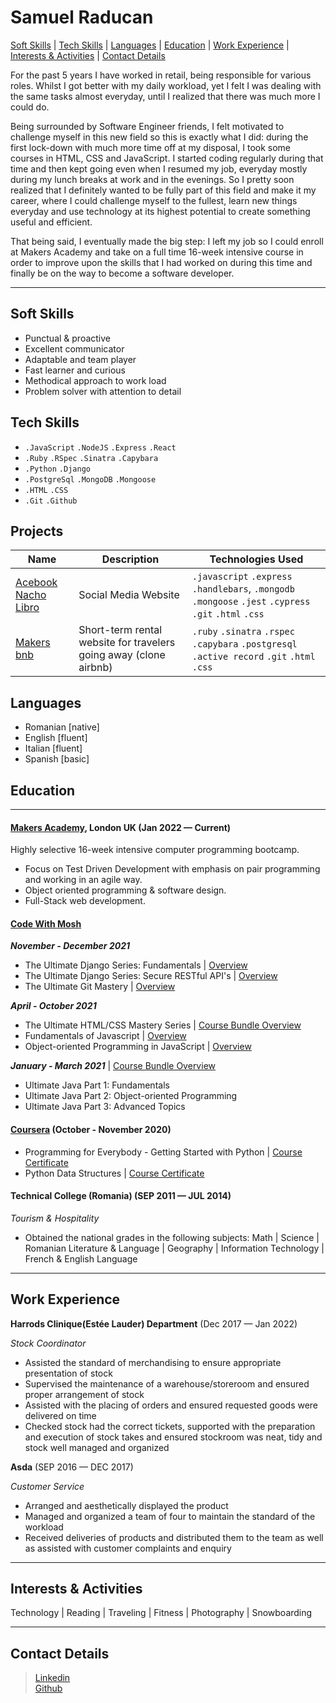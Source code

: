 # Samuel Raducan

[Soft Skills](#soft-skills) | [Tech Skills](#tech-skills) | [Languages](#languages) | [Education](#education) | [Work Experience](#work-experience) | [Interests & Activities](#interests--activities) | [Contact Details](#contact-details)

For the past 5 years I have worked in retail, being responsible for various roles. 
Whilst I got better with my daily workload, yet I felt I was dealing with the same tasks almost everyday, until I realized that there was much more I could do. 

Being surrounded by Software Engineer friends, I felt motivated to challenge myself in this new field so this is exactly what I did: during the first lock-down with much more time off at my disposal, I took some courses in HTML, CSS and JavaScript. I started coding regularly during that time and then kept going even when I resumed my job, everyday mostly during my lunch breaks at work and in the evenings. So I pretty soon realized that I definitely wanted to be fully part of this field and make it my career, where I could challenge myself to the fullest, learn new things everyday and use technology at its highest potential to create something useful and efficient. 

That being said, I eventually made the big step: I left my job so I could enroll at Makers Academy and take on a full time 16-week intensive course in order to improve upon the skills that I had worked on during this time and finally be on the way to become a software developer.


- - - - 


## Soft Skills

- Punctual & proactive
- Excellent communicator
- Adaptable and team player
- Fast learner and curious 
- Methodical approach to work load
- Problem solver with attention to detail



## Tech Skills

- `.JavaScript` `.NodeJS` `.Express` `.React`  
- `.Ruby` `.RSpec` `.Sinatra` `.Capybara`
- `.Python` `.Django`
-  `.PostgreSql` `.MongoDB` `.Mongoose`  
-  `.HTML`  `.CSS` 
-  `.Git`  `.Github`

## Projects

Name |  Description  | Technologies Used
| ----- | ------------ | --------------- |
| [Acebook Nacho Libro](https://github.com/samuelmbp/Acebook-nacho-libro) | Social Media Website | `.javascript` `.express` `.handlebars`, `.mongodb` `.mongoose` `.jest` `.cypress` `.git` `.html` `.css` 
|[Makers bnb](https://github.com/samuelmbp/makersbnb)| Short-term rental website for travelers going away (clone airbnb) | `.ruby` `.sinatra` `.rspec` `.capybara` `.postgresql` `.active record` `.git` `.html` `.css` 

## Languages  

- Romanian [native]
- English  [fluent]
- Italian  [fluent]
- Spanish  [basic]


## Education
----
#### [Makers Academy](https://makers.tech/), London UK (Jan 2022 — Current)

Highly selective 16-week intensive computer programming bootcamp.

- Focus on Test Driven Development with emphasis on pair programming and working in an agile way.
- Object oriented programming & software design.
- Full-Stack web development.

#### [Code With Mosh](https://codewithmosh.com/) 

**_November - December 2021_**
- The Ultimate Django Series: Fundamentals | [Overview](https://codewithmosh.com/p/the-ultimate-django-part1)
- The Ultimate Django Series: Secure RESTful API's | [Overview](https://codewithmosh.com/p/the-ultimate-django-part2)
- The Ultimate Git Mastery | [Overview](https://codewithmosh.com/p/the-ultimate-git-course)

**_April - October 2021_**
- The Ultimate HTML/CSS Mastery Series | [Course Bundle Overview](https://codewithmosh.com/p/the-ultimate-html-css)
- Fundamentals of Javascript | [Overview](https://codewithmosh.com/p/javascript-basics-for-beginners)
- Object-oriented Programming in JavaScript | [Overview](https://codewithmosh.com/p/object-oriented-programming-in-javascript)


**_January - March 2021_** | [Course Bundle Overview](https://codewithmosh.com/p/the-ultimate-java-mastery-series)

- Ultimate Java Part 1: Fundamentals 
- Ultimate Java Part 2: Object-oriented Programming 
- Ultimate Java Part 3: Advanced Topics 

#### [Coursera](https://www.coursera.org/) (October - November 2020)
- Programming for Everybody - Getting Started with Python | [Course Certificate](https://coursera.org/share/65fd03391201226046a6a9e9a6fcb306) 
- Python Data Structures | [Course Certificate](https://coursera.org/share/e740172916f20689fb452226ad247c30)

#### Technical College (Romania) (SEP 2011 — JUL 2014)

_Tourism & Hospitality_

- Obtained the national grades in the following subjects: Math | Science | Romanian Literature & Language | Geography | Information Technology | French & English Language
----

## Work Experience

**Harrods Clinique(Estée Lauder) Department** (Dec 2017 — Jan 2022)  

_Stock Coordinator_

- Assisted the standard of merchandising to ensure appropriate presentation of stock
- Supervised the maintenance of a warehouse/storeroom and ensured proper arrangement of stock
- Assisted with the placing of orders and ensured requested goods were delivered on time
- Checked stock had the correct tickets, supported with the preparation and execution of stock takes and ensured stockroom was neat, tidy and stock well managed and organized

**Asda** (SEP 2016 — DEC 2017)

_Customer Service_

- Arranged and aesthetically displayed the product
- Managed and organized a team of four to maintain the standard of the workload
- Received deliveries of products and distributed them to the team as well as assisted with customer complaints and enquiry

----

## Interests & Activities

Technology | Reading | Traveling | Fitness | Photography | Snowboarding

----

## Contact Details

> [Linkedin](https://www.linkedin.com/in/samuel-raducan-3b9683199/)<br/>
> [Github](https://github.com/samuelmbp)